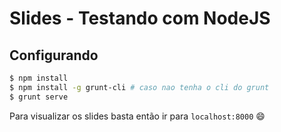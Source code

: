 # Slides - Testando com NodeJS

## Configurando

```sh
$ npm install
$ npm install -g grunt-cli # caso nao tenha o cli do grunt
$ grunt serve
```

Para visualizar os slides basta então ir para `localhost:8000` :smile:
